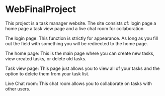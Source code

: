 # WebFinalProject
This project is a task manager website.
The site consists of:
  login page
  a home page
  a task view page
  and a live chat room for collaboration

The login page:
  This function is strictly for appearance. As long as you fill out the field with something you will be redirected to the home page.

The home page:
  This is the main page where you can create new tasks, view created tasks, or delete old tasks.

Task view page:
  This page just allows you to view all of your tasks and the option to delete them from your task list.

Live Chat room:
  This chat room allows you to collaborate on tasks with other users.
